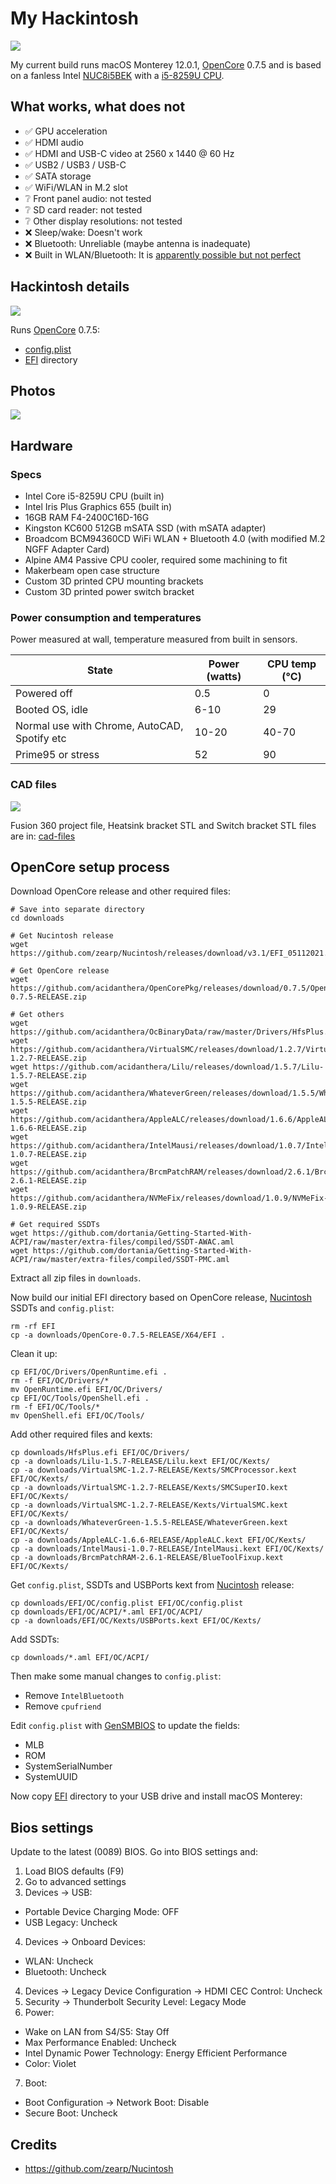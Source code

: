 # My Hackintosh

![](img/6.jpg)

My current build runs macOS Monterey 12.0.1, [OpenCore](https://dortania.github.io/OpenCore-Install-Guide/) 0.7.5 and is based on a fanless Intel [NUC8i5BEK](https://ark.intel.com/content/www/us/en/ark/products/126147/intel-nuc-kit-nuc8i5bek.html) with a [i5-8259U CPU](https://ark.intel.com/content/www/us/en/ark/products/135935/intel-core-i58259u-processor-6m-cache-up-to-3-80-ghz.html).

## What works, what does not

- ✅ GPU acceleration
- ✅ HDMI audio
- ✅ HDMI and USB-C video at 2560 x 1440 @ 60 Hz
- ✅ USB2 / USB3 / USB-C
- ✅ SATA storage
- ✅ WiFi/WLAN in M.2 slot
- ❔ Front panel audio: not tested
- ❔ SD card reader: not tested
- ❔ Other display resolutions: not tested
- ❌ Sleep/wake: Doesn't work
- ❌ Bluetooth: Unreliable (maybe antenna is inadequate)
- ❌ Built in WLAN/Bluetooth: It is [apparently possible but not perfect](https://github.com/OpenIntelWireless/itlwm)

## Hackintosh details

![](img/mac-os-screenshot.jpg)

Runs [OpenCore](https://dortania.github.io/OpenCore-Install-Guide/) 0.7.5:

- [config.plist](EFI/OC/config.plist)
- [EFI](EFI) directory

## Photos

[![](img/more-photos.png)](img)

## Hardware

### Specs

- Intel Core i5-8259U CPU (built in)
- Intel Iris Plus Graphics 655 (built in)
- 16GB RAM F4-2400C16D-16G
- Kingston KC600 512GB mSATA SSD (with mSATA adapter)
- Broadcom BCM94360CD WiFi WLAN + Bluetooth 4.0 (with modified M.2 NGFF Adapter Card)
- Alpine AM4 Passive CPU cooler, required some machining to fit
- Makerbeam open case structure
- Custom 3D printed CPU mounting brackets
- Custom 3D printed power switch bracket

### Power consumption and temperatures

Power measured at wall, temperature measured from built in sensors.

| State                                        | Power (watts) | CPU temp (°C) |
|----------------------------------------------|---------------|---------------|
| Powered off                                  | 0.5           | 0             |
| Booted OS, idle                              | 6-10          | 29            |
| Normal use with Chrome, AutoCAD, Spotify etc | 10-20         | 40-70         |
| Prime95 or stress                            | 52            | 90            |

### CAD files

[![](img/cad-header.png)](#)

Fusion 360 project file, Heatsink bracket STL and Switch bracket STL files are in: [cad-files](cad-files)

## OpenCore setup process

Download OpenCore release and other required files:

```
# Save into separate directory
cd downloads

# Get Nucintosh release
wget https://github.com/zearp/Nucintosh/releases/download/v3.1/EFI_05112021.zip

# Get OpenCore release
wget https://github.com/acidanthera/OpenCorePkg/releases/download/0.7.5/OpenCore-0.7.5-RELEASE.zip

# Get others
wget https://github.com/acidanthera/OcBinaryData/raw/master/Drivers/HfsPlus.efi
wget https://github.com/acidanthera/VirtualSMC/releases/download/1.2.7/VirtualSMC-1.2.7-RELEASE.zip
wget https://github.com/acidanthera/Lilu/releases/download/1.5.7/Lilu-1.5.7-RELEASE.zip
wget https://github.com/acidanthera/WhateverGreen/releases/download/1.5.5/WhateverGreen-1.5.5-RELEASE.zip
wget https://github.com/acidanthera/AppleALC/releases/download/1.6.6/AppleALC-1.6.6-RELEASE.zip
wget https://github.com/acidanthera/IntelMausi/releases/download/1.0.7/IntelMausi-1.0.7-RELEASE.zip
wget https://github.com/acidanthera/BrcmPatchRAM/releases/download/2.6.1/BrcmPatchRAM-2.6.1-RELEASE.zip
wget https://github.com/acidanthera/NVMeFix/releases/download/1.0.9/NVMeFix-1.0.9-RELEASE.zip

# Get required SSDTs
wget https://github.com/dortania/Getting-Started-With-ACPI/raw/master/extra-files/compiled/SSDT-AWAC.aml
wget https://github.com/dortania/Getting-Started-With-ACPI/raw/master/extra-files/compiled/SSDT-PMC.aml
```

Extract all zip files in `downloads`.

Now build our initial EFI directory based on OpenCore release, [Nucintosh](https://github.com/zearp/Nucintosh) SSDTs and `config.plist`:

```
rm -rf EFI
cp -a downloads/OpenCore-0.7.5-RELEASE/X64/EFI .
```

Clean it up:

```
cp EFI/OC/Drivers/OpenRuntime.efi .
rm -f EFI/OC/Drivers/*
mv OpenRuntime.efi EFI/OC/Drivers/
cp EFI/OC/Tools/OpenShell.efi .
rm -f EFI/OC/Tools/*
mv OpenShell.efi EFI/OC/Tools/
```

Add other required files and kexts:

```
cp downloads/HfsPlus.efi EFI/OC/Drivers/
cp -a downloads/Lilu-1.5.7-RELEASE/Lilu.kext EFI/OC/Kexts/
cp -a downloads/VirtualSMC-1.2.7-RELEASE/Kexts/SMCProcessor.kext EFI/OC/Kexts/
cp -a downloads/VirtualSMC-1.2.7-RELEASE/Kexts/SMCSuperIO.kext EFI/OC/Kexts/
cp -a downloads/VirtualSMC-1.2.7-RELEASE/Kexts/VirtualSMC.kext EFI/OC/Kexts/
cp -a downloads/WhateverGreen-1.5.5-RELEASE/WhateverGreen.kext EFI/OC/Kexts/
cp -a downloads/AppleALC-1.6.6-RELEASE/AppleALC.kext EFI/OC/Kexts/
cp -a downloads/IntelMausi-1.0.7-RELEASE/IntelMausi.kext EFI/OC/Kexts/
cp -a downloads/BrcmPatchRAM-2.6.1-RELEASE/BlueToolFixup.kext EFI/OC/Kexts/
```

Get `config.plist`, SSDTs and USBPorts kext from [Nucintosh](https://github.com/zearp/Nucintosh) release:

```
cp downloads/EFI/OC/config.plist EFI/OC/config.plist
cp downloads/EFI/OC/ACPI/*.aml EFI/OC/ACPI/
cp -a downloads/EFI/OC/Kexts/USBPorts.kext EFI/OC/Kexts/
```

Add SSDTs:

```
cp downloads/*.aml EFI/OC/ACPI/
```

Then make some manual changes to `config.plist`:

- Remove `IntelBluetooth`
- Remove `cpufriend`

Edit `config.plist` with [GenSMBIOS](https://github.com/corpnewt/GenSMBIOS) to update the fields:

- MLB
- ROM
- SystemSerialNumber
- SystemUUID

Now copy [EFI](EFI) directory to your USB drive and install macOS Monterey:

## Bios settings

Update to the latest (0089) BIOS. Go into BIOS settings and:

1. Load BIOS defaults (F9)
2. Go to advanced settings
3. Devices -> USB:
  - Portable Device Charging Mode: OFF
  - USB Legacy: Uncheck
4. Devices -> Onboard Devices:
  - WLAN: Uncheck
  - Bluetooth: Uncheck
4. Devices -> Legacy Device Configuration -> HDMI CEC Control: Uncheck
5. Security -> Thunderbolt Security Level: Legacy Mode
6. Power:
  - Wake on LAN from S4/S5: Stay Off
  - Max Performance Enabled: Uncheck
  - Intel Dynamic Power Technology: Energy Efficient Performance
  - Color: Violet
7. Boot:
  - Boot Configuration -> Network Boot: Disable
  - Secure Boot: Uncheck

## Credits

- https://github.com/zearp/Nucintosh
